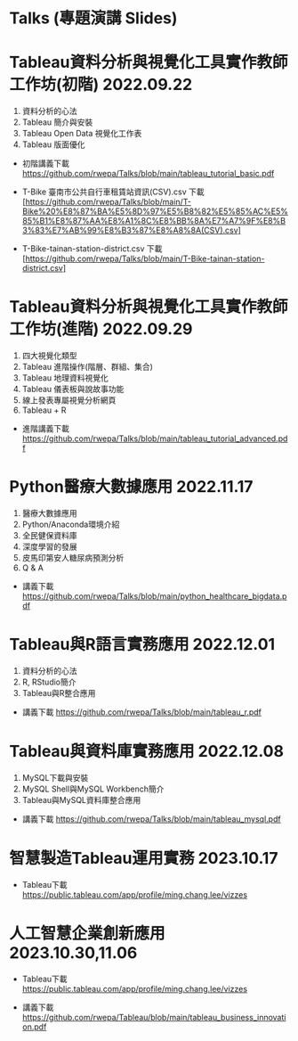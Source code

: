 # Talks (專題演講 Slides)

# Tableau資料分析與視覺化工具實作教師工作坊(初階) 2022.09.22

1. 資料分析的心法
2. Tableau 簡介與安裝
3. Tableau Open Data 視覺化工作表
4. Tableau 版面優化

+ 初階講義下載 https://github.com/rwepa/Talks/blob/main/tableau_tutorial_basic.pdf

+ T-Bike 臺南市公共自行車租賃站資訊(CSV).csv 下載 [https://github.com/rwepa/Talks/blob/main/T-Bike%20%E8%87%BA%E5%8D%97%E5%B8%82%E5%85%AC%E5%85%B1%E8%87%AA%E8%A1%8C%E8%BB%8A%E7%A7%9F%E8%B3%83%E7%AB%99%E8%B3%87%E8%A8%8A(CSV).csv]

+ T-Bike-tainan-station-district.csv 下載 [https://github.com/rwepa/Talks/blob/main/T-Bike-tainan-station-district.csv]

# Tableau資料分析與視覺化工具實作教師工作坊(進階) 2022.09.29

1. 四大視覺化類型
2. Tableau 進階操作(階層、群組、集合)
3. Tableau 地理資料視覺化
4. Tableau 儀表板與說故事功能
5. 線上發表專屬視覺分析網頁
6. Tableau + R

+ 進階講義下載 https://github.com/rwepa/Talks/blob/main/tableau_tutorial_advanced.pdf

# Python醫療大數據應用 2022.11.17

1. 醫療大數據應用
2. Python/Anaconda環境介紹
3. 全⺠健保資料庫
4. 深度學習的發展
5. 皮馬印第安人糖尿病預測分析
6. Q & A

+ 講義下載 https://github.com/rwepa/Talks/blob/main/python_healthcare_bigdata.pdf

# Tableau與R語言實務應用 2022.12.01
1. 資料分析的心法
2. R, RStudio簡介
3. Tableau與R整合應用

+ 講義下載 https://github.com/rwepa/Talks/blob/main/tableau_r.pdf

# Tableau與資料庫實務應用 2022.12.08
1. MySQL下載與安裝
2. MySQL Shell與MySQL Workbench簡介
3. Tableau與MySQL資料庫整合應用

+ 講義下載 https://github.com/rwepa/Talks/blob/main/tableau_mysql.pdf

# 智慧製造Tableau運用實務 2023.10.17
+ Tableau下載 https://public.tableau.com/app/profile/ming.chang.lee/vizzes

# 人工智慧企業創新應用 2023.10.30,11.06
+ Tableau下載 https://public.tableau.com/app/profile/ming.chang.lee/vizzes

+ 講義下載 https://github.com/rwepa/Tableau/blob/main/tableau_business_innovation.pdf
